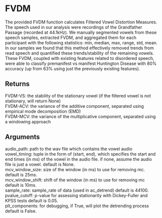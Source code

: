# FVDM

The provided FVDM function calculates Filtered Vowel Distortion Measures. 
The speech used in our analysis were recordings of the Grandfather Passage (recorded at 44.1kHz). We manually segmented vowels from these speech samples, extracted FVDM, and aggregated them for each participant with the following statistics: min, median, max, range, std, mean. In our samples we found that this method effectively removed trends from read speech and quantified these trends/stability of the remaining vowels. These FVDM, coupled with existing features related to disordered speech, were able to classify premanifest vs manifest Huntington Disease with 80% accuracy (up from 63% using just the previously existing features).   

## Returns
  FVDM-VS: the stability of the stationary vowel
          (if the filtered vowel is not stationary, will return None)  
  FVDM-ACV: the variance of the additive component, 
          separated using empirical mode decomposition (EMD)  
  FVDM-MCV: the variance of the multiplicative component, 
          separated using a windowing approach  
## Arguments
  audio_path: path to the wav file which contains the vowel audio  
  vowel_timing: tuple in the form of (start, end), which specifies
            the start and end times (in ms) of the vowel in the audio file. 
            if none, assume the audio file is just a vowel. 
            default is None.  
  mcv_window_size: size of the window (in ms) to use for removing mc.
            default is 25ms.  
  mcv_window_shift: shift of the window (in ms) to use for removing mc 
            default is 10ms.  
  sample_rate: sample_rate of data (used in ac_detrend)
            default is 44100.  
  pvalue_cutoff: p-value for assessing stationarity with Dickey-Fuller
            and KPSS tests 
            default is 0.05.  
  plt_components: for debugging, if True, will plot the detrending process
            default is False.  
